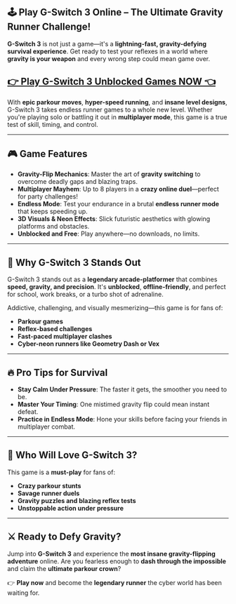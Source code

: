 ## 🕹️ Play G-Switch 3 Online – The Ultimate Gravity Runner Challenge!

**G-Switch 3** is not just a game—it's a **lightning-fast, gravity-defying survival experience**. Get ready to test your reflexes in a world where **gravity is your weapon** and every wrong step could mean game over.

## <a href="https://1kb.link/6qgWY4">👉 Play G-Switch 3 Unblocked Games NOW 👈</a>

With **epic parkour moves**, **hyper-speed running**, and **insane level designs**, G-Switch 3 takes endless runner games to a whole new level. Whether you're playing solo or battling it out in **multiplayer mode**, this game is a true test of skill, timing, and control.

---

## 🎮 Game Features

* **Gravity-Flip Mechanics**: Master the art of **gravity switching** to overcome deadly gaps and blazing traps.
* **Multiplayer Mayhem**: Up to 8 players in a **crazy online duel**—perfect for party challenges!
* **Endless Mode**: Test your endurance in a brutal **endless runner mode** that keeps speeding up.
* **3D Visuals & Neon Effects**: Slick futuristic aesthetics with glowing platforms and obstacles.
* **Unblocked and Free**: Play anywhere—no downloads, no limits.

---

## 🚀 Why G-Switch 3 Stands Out

G-Switch 3 stands out as a **legendary arcade-platformer** that combines **speed, gravity, and precision**. It's **unblocked**, **offline-friendly**, and perfect for school, work breaks, or a turbo shot of adrenaline.

Addictive, challenging, and visually mesmerizing—this game is for fans of:

* **Parkour games**
* **Reflex-based challenges**
* **Fast-paced multiplayer clashes**
* **Cyber-neon runners like Geometry Dash or Vex**

---

## 🔥 Pro Tips for Survival

* **Stay Calm Under Pressure**: The faster it gets, the smoother you need to be.
* **Master Your Timing**: One mistimed gravity flip could mean instant defeat.
* **Practice in Endless Mode**: Hone your skills before facing your friends in multiplayer combat.

---

## 🧲 Who Will Love G-Switch 3?

This game is a **must-play** for fans of:

* **Crazy parkour stunts**
* **Savage runner duels**
* **Gravity puzzles and blazing reflex tests**
* **Unstoppable action under pressure**

---

## ⚔️ Ready to Defy Gravity?

Jump into **G-Switch 3** and experience the **most insane gravity-flipping adventure** online. Are you fearless enough to **dash through the impossible** and claim the **ultimate parkour crown**?

👉 **Play now** and become the **legendary runner** the cyber world has been waiting for.
